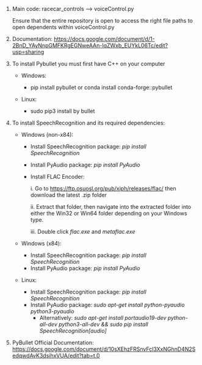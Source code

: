 1) Main code: racecar_controls --> voiceControl.py

   Ensure that the entire repository is open to access the right file paths to open dependents within voiceControl.py
   
3) Documentation: https://docs.google.com/document/d/1-2BnD_YAyNnpGMFKRgEGNweAAn-IqZWxb_EUYkL06Tc/edit?usp=sharing
   
4) To install Pybullet you must first have C++ on your computer
   - Windows:
        - pip install pybullet 
          or
          conda install conda-forge::pybullet

   - Linux:
        - sudo pip3 install by bullet 

5) To install SpeechRecognition and its required dependencies:
    - Windows (non-x84):
        - Install SpeechRecognition package:
            *pip install SpeechRecognition*
        - Install PyAudio package:
            *pip install PyAudio*
        - Install FLAC Encoder:
            
            i. Go to https://ftp.osuosl.org/pub/xiph/releases/flac/ then download
            the latest .zip folder

            ii. Extract that folder, then navigate into the extracted folder into either the Win32
            or Win64 folder depending on your Windows type. 

            iii. Double click *flac.exe* and *metaflac.exe*
    
    - Windows (x84):
        - Install SpeechRecognition package:
            *pip install SpeechRecognition*
        - Install PyAudio package:
            *pip install PyAudio*
    
    - Linux:
       - Install SpeechRecognition package:
           *pip install SpeechRecognition*
       - Install PyAudio package:
           *sudo apt-get install python-pyaudio python3-pyaudio*
          - Alternatively:
            *sudo apt-get install portaudio19-dev python-all-dev python3-all-dev && sudo pip install SpeechRecognition[audio]*

      
3) PyBullet Official Documentation: https://docs.google.com/document/d/10sXEhzFRSnvFcl3XxNGhnD4N2SedqwdAvK3dsihxVUA/edit?tab=t.0
